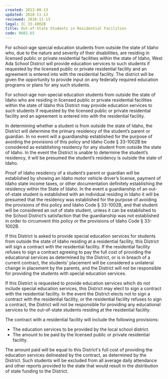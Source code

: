 ```yaml
---
created: 2013-08-13
updated: 2018-11-13
reviewed: 2018-11-13
legal: IC 33-1002B
title: Out-of-State Students in Residential Facilities
code: 0602.65
---
```



For school-age special education students from outside the state of Idaho who, due to the nature and severity of their disabilities, are residing in licensed public or private residential facilities within the state of Idaho, West Ada School District will provide education services to such students if requested by the licensed public or private residential facility and an agreement is entered into with the residential facility. The district will be given the opportunity to provide input on any federally required education programs or plans for any such students.

For school-age non-special education students from outside the state of Idaho who are residing in licensed public or private residential facilities within the state of Idaho this District may provide education services to such students if requested by the licensed public or private residential facility and an agreement is entered into with the residential facility.

In determining whether a student is from outside the state of Idaho, the District will determine the primary residency of the student’s parent or guardian. In no event will a guardianship established for the purpose of avoiding the provisions of this policy and Idaho Code § 33-1002B be considered as establishing residency for any student from outside the state of Idaho. In the event the District is unable to determine the student’s residency, it will be presumed the student’s residency is outside the state of Idaho.

Proof of Idaho residency of a student’s parent or guardian will be established by showing an Idaho motor vehicle driver’s license, payment of Idaho state income taxes, or other documentation definitely establishing the residency within the State of Idaho. In the event a guardianship of an out-of-state student is established with an individual residing in Idaho it will be presumed that the residency was established for the purpose of avoiding the provisions of this policy and Idaho Code § 33-1002B, and that student will be considered an out of state student, unless it can be established to the School District’s satisfaction that the guardianship was not established in order to circumvent this policy or the provisions of Idaho Code § 33-1002B.

If this District is asked to provide special education services for students from outside the state of Idaho residing at a residential facility, this District will sign a contract with the residential facility. If the residential facility refuses to sign a contract agreeing to pay the full cost of providing the educational services as determined by the District, or is in breach of a current contract, the students’ placement will be considered a unilateral change in placement by the parents, and the District will not be responsible for providing the students with special education services.

If this District is requested to provide education services which do not include special education services, this District may elect to sign a contract with the residential facility. In the event the District elects not to sign a contract with the residential facility, or the residential facility refuses to sign a contract, the District will not be responsible for providing any educational services to the out-of-state students residing at the residential facility.

The contract with a residential facility will include the following provisions:

- The education services to be provided by the local school district.
- The amount to be paid by the licensed public or private residential facility.

The amount paid will be equal to this District's full cost of providing the education services delineated by the contract, as determined by the District. Such students will be excluded from all average daily attendance and other reports provided to the state that would result in the distribution of state funding to the District.
